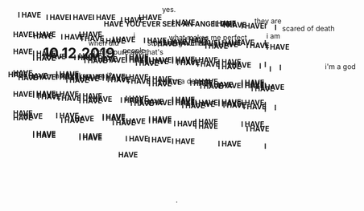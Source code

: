 <h1><a name="10122019" class="md-header-anchor"></a><span>10.12.2019</span></h1>
  <p><span>i&#39;m not broken, am i?</span></p>
  <p><span style="position: relative; top: -20px; left: 250px;"><span>i&#39;m a demon</span></span>
  </p>
  <p><span style="position: relative; top: -80px; left: 560px;"><span>i&#39;m a god</span></span>
  </p>
  <p><span style="position: relative; top: -140px; left: 100px;"><span>i&#39;m impure and that&#39;s</span></span>
  </p>
  <p><span style="position: relative; top: -200px; left: 250px;"><span>what makes me perfect</span></span>
  </p>
  <p><span style="position: relative; top: -220px; left: 90px;"><span>when did <span style="position: relative; top: -15px; left: 25px;"><span>i</span></span><span style="position: relative; top: 15px; left: 0px;"><span>people</span></span> stop being human?</span></span>
  </p>
  <p><span style="position: relative; top: -280px; left: 390px;"><span><span style="position: relative; top: -15px; left: 30px;"><span>they are</span></span><span style="position: relative; top: 15px; left: 0px;"><span>i am</span></span> scared of death</span></span>
  </p>
  <p align="center"><span style="position: relative; top: -320px; left: 0px;"><span><strong><span>HAVE YOU EVER SEEN AN ANGEL DIE?</span></strong>
  </p>
  <p align="center"><span style="position: relative; top: -380px; left: 0px;"><span>yes.</span></span>.</p>
  <p align="center"><b><span style="position: relative; top: -400px; left: -70px;"><span>I HAVE</span></span><span style="position: relative; top: -395px; left: -60px;"><span>I HAVE</span></span><span style="position: relative; top: -395px; left: -60px;"><span>I HAVE</span></span><span style="position: relative; top: -395px; left: -60px;"><span>I HAVE</span></span><span style="position: relative; top: -390px; left: -50px;"><span>I HAVE</span></span><span style="position: relative; top: -395px; left: -60px;"><span>I HAVE</span></span><span style="position: relative; top: -385px; left: -40px;"><span>I HAVE</span></span><span style="position: relative; top: -350px; left: -60px;"><span>I HAVE</span></span><span style="position: relative; top: -380px; left: -30px;"><span>I HAVE</span></span><span style="position: relative; top: -345px; left: -60px;"><span>I HAVE</span></span><span style="position: relative; top: -375px; left: -20px;"><span>I HAVE</span></span><span style="position: relative; top: -340px; left: -60px;"><span>I HAVE</span></span><span style="position: relative; top: -370px; left: -10px;"><span>I HAVE</span></span><span style="position: relative; top: -335px; left: -60px;"><span>I HAVE</span></span><span style="position: relative; top: -365px; left: -60px;"><span>I HAVE</span></span><span style="position: relative; top: -330px; left: -60px;"><span>I HAVE</span></span><span style="position: relative; top: -360px; left: -50px;"><span>I HAVE</span></span><span style="position: relative; top: -325px; left: -60px;"><span>I HAVE</span></span><span style="position: relative; top: -355px; left: -40px;"><span>I HAVE</span></span><span style="position: relative; top: -400px; left: -70px;"><span>I HAVE</span></span><span style="position: relative; top: -395px; left: -60px;"><span>I HAVE</span></span><span style="position: relative; top: -395px; left: -60px;"><span>I HAVE</span></span><span style="position: relative; top: -395px; left: -60px;"><span>I HAVE</span></span><span style="position: relative; top: -390px; left: -50px;"><span>I HAVE</span></span><span style="position: relative; top: -395px; left: -60px;"><span>I HAVE</span></span><span style="position: relative; top: -385px; left: -40px;"><span>I HAVE</span></span><span style="position: relative; top: -350px; left: -60px;"><span>I HAVE</span></span><span style="position: relative; top: -380px; left: -30px;"><span>I HAVE</span></span><span style="position: relative; top: -345px; left: -60px;"><span>I HAVE</span></span><span style="position: relative; top: -375px; left: -20px;"><span>I HAVE</span></span><span style="position: relative; top: -340px; left: -60px;"><span>I HAVE</span></span><span style="position: relative; top: -370px; left: -10px;"><span>I HAVE</span></span><span style="position: relative; top: -335px; left: -60px;"><span>I HAVE</span></span><span style="position: relative; top: -365px; left: -60px;"><span>I HAVE</span></span><span style="position: relative; top: -330px; left: -60px;"><span>I HAVE</span></span><span style="position: relative; top: -360px; left: -50px;"><span>I HAVE</span></span><span style="position: relative; top: -325px; left: -60px;"><span>I HAVE</span></span><span style="position: relative; top: -355px; left: -40px;"><span>I HAVE</span></span><span style="position: relative; top: -400px; left: -70px;"><span>I HAVE</span></span><span style="position: relative; top: -395px; left: -60px;"><span>I HAVE</span></span><span style="position: relative; top: -395px; left: -60px;"><span>I HAVE</span></span><span style="position: relative; top: -395px; left: -60px;"><span>I HAVE</span></span><span style="position: relative; top: -390px; left: -50px;"><span>I HAVE</span></span><span style="position: relative; top: -395px; left: -60px;"><span>I HAVE</span></span><span style="position: relative; top: -385px; left: -40px;"><span>I HAVE</span></span><span style="position: relative; top: -350px; left: -60px;"><span>I HAVE</span></span><span style="position: relative; top: -380px; left: -30px;"><span>I HAVE</span></span><span style="position: relative; top: -345px; left: -60px;"><span>I HAVE</span></span><span style="position: relative; top: -375px; left: -20px;"><span>I HAVE</span></span><span style="position: relative; top: -340px; left: -60px;"><span>I HAVE</span></span><span style="position: relative; top: -370px; left: -10px;"><span>I HAVE</span></span><span style="position: relative; top: -335px; left: -60px;"><span>I HAVE</span></span><span style="position: relative; top: -365px; left: -60px;"><span>I HAVE</span></span><span style="position: relative; top: -330px; left: -60px;"><span>I HAVE</span></span><span style="position: relative; top: -360px; left: -50px;"><span>I HAVE</span></span><span style="position: relative; top: -325px; left: -60px;"><span>I HAVE</span></span><span style="position: relative; top: -355px; left: -40px;"><span>I HAVE</span></span><span style="position: relative; top: -400px; left: -70px;"><span>I HAVE</span></span><span style="position: relative; top: -395px; left: -60px;"><span>I HAVE</span></span><span style="position: relative; top: -395px; left: -60px;"><span>I HAVE</span></span><span style="position: relative; top: -395px; left: -60px;"><span>I HAVE</span></span><span style="position: relative; top: -390px; left: -50px;"><span>I HAVE</span></span><span style="position: relative; top: -395px; left: -60px;"><span>I HAVE</span></span><span style="position: relative; top: -385px; left: -40px;"><span>I HAVE</span></span><span style="position: relative; top: -350px; left: -60px;"><span>I HAVE</span></span><span style="position: relative; top: -380px; left: -30px;"><span>I HAVE</span></span><span style="position: relative; top: -345px; left: -60px;"><span>I HAVE</span></span><span style="position: relative; top: -375px; left: -20px;"><span>I HAVE</span></span><span style="position: relative; top: -340px; left: -60px;"><span>I HAVE</span></span><span style="position: relative; top: -370px; left: -10px;"><span>I HAVE</span></span><span style="position: relative; top: -335px; left: -60px;"><span>I HAVE</span></span><span style="position: relative; top: -365px; left: -60px;"><span>I HAVE</span></span><span style="position: relative; top: -330px; left: -60px;"><span>I HAVE</span></span><span style="position: relative; top: -360px; left: -50px;"><span>I HAVE</span></span><span style="position: relative; top: -325px; left: -60px;"><span>I HAVE</span></span><span style="position: relative; top: -355px; left: -40px;"><span>I HAVE</span></span><span style="position: relative; top: -400px; left: -70px;"><span>I HAVE</span></span><span style="position: relative; top: -395px; left: -60px;"><span>I HAVE</span></span><span style="position: relative; top: -395px; left: -60px;"><span>I HAVE</span></span><span style="position: relative; top: -395px; left: -60px;"><span>I HAVE</span></span><span style="position: relative; top: -390px; left: -50px;"><span>I HAVE</span></span><span style="position: relative; top: -395px; left: -60px;"><span>I HAVE</span></span><span style="position: relative; top: -385px; left: -40px;"><span>I HAVE</span></span><span style="position: relative; top: -350px; left: -60px;"><span>I HAVE</span></span><span style="position: relative; top: -380px; left: -30px;"><span>I HAVE</span></span><span style="position: relative; top: -345px; left: -60px;"><span>I HAVE</span></span><span style="position: relative; top: -375px; left: -20px;"><span>I HAVE</span></span><span style="position: relative; top: -340px; left: -60px;"><span>I HAVE</span></span><span style="position: relative; top: -370px; left: -10px;"><span>I HAVE</span></span><span style="position: relative; top: -335px; left: -60px;"><span>I HAVE</span></span><span style="position: relative; top: -365px; left: -60px;"><span>I HAVE</span></span><span style="position: relative; top: -330px; left: -60px;"><span>I HAVE</span></span><span style="position: relative; top: -360px; left: -50px;"><span>I HAVE</span></span><span style="position: relative; top: -325px; left: -60px;"><span>I HAVE</span></span><span style="position: relative; top: -355px; left: -40px;"><span>I HAVE</span></span><span style="position: relative; top: -400px; left: -70px;"><span>I HAVE</span></span><span style="position: relative; top: -395px; left: -60px;"><span>I HAVE</span></span><span style="position: relative; top: -395px; left: -60px;"><span>I HAVE</span></span><span style="position: relative; top: -395px; left: -60px;"><span>I HAVE</span></span><span style="position: relative; top: -390px; left: -50px;"><span>I HAVE</span></span><span style="position: relative; top: -395px; left: -60px;"><span>I HAVE</span></span><span style="position: relative; top: -385px; left: -40px;"><span>I HAVE</span></span><span style="position: relative; top: -350px; left: -60px;"><span>I HAVE</span></span><span style="position: relative; top: -380px; left: -30px;"><span>I HAVE</span></span><span style="position: relative; top: -345px; left: -60px;"><span>I HAVE</span></span><span style="position: relative; top: -375px; left: -20px;"><span>I HAVE</span></span><span style="position: relative; top: -340px; left: -60px;"><span>I HAVE</span></span><span style="position: relative; top: -370px; left: -10px;"><span>I HAVE</span></span><span style="position: relative; top: -335px; left: -60px;"><span>I HAVE</span></span><span style="position: relative; top: -365px; left: -60px;"><span>I HAVE</span></span><span style="position: relative; top: -330px; left: -60px;"><span>I HAVE</span></span><span style="position: relative; top: -360px; left: -50px;"><span>I HAVE</span></span><span style="position: relative; top: -325px; left: -60px;"><span>I HAVE</span></span><span style="position: relative; top: -355px; left: -40px;"><span>I HAVE</span></span><span style="position: relative; top: -400px; left: -70px;"><span>I HAVE</span></span><span style="position: relative; top: -395px; left: -60px;"><span>I HAVE</span></span><span style="position: relative; top: -395px; left: -60px;"><span>I HAVE</span></span><span style="position: relative; top: -395px; left: -60px;"><span>I HAVE</span></span><span style="position: relative; top: -390px; left: -50px;"><span>I HAVE</span></span><span style="position: relative; top: -395px; left: -60px;"><span>I HAVE</span></span><span style="position: relative; top: -385px; left: -40px;"><span>I HAVE</span></span><span style="position: relative; top: -350px; left: -60px;"><span>I HAVE</span></span><span style="position: relative; top: -380px; left: -30px;"><span>I HAVE</span></span><span style="position: relative; top: -345px; left: -60px;"><span>I HAVE</span></span><span style="position: relative; top: -375px; left: -20px;"><span>I HAVE</span></span><span style="position: relative; top: -340px; left: -60px;"><span>I HAVE</span></span><span style="position: relative; top: -370px; left: -10px;"><span>I HAVE</span></span><span style="position: relative; top: -335px; left: -60px;"><span>I HAVE</span></span><span style="position: relative; top: -365px; left: -60px;"><span>I HAVE</span></span><span style="position: relative; top: -330px; left: -60px;"><span>I HAVE</span></span><span style="position: relative; top: -360px; left: -50px;"><span>I HAVE</span></span><span style="position: relative; top: -325px; left: -60px;"><span>I HAVE</span></span><span style="position: relative; top: -355px; left: -40px;"><span>I HAVE</span></span></b></p>